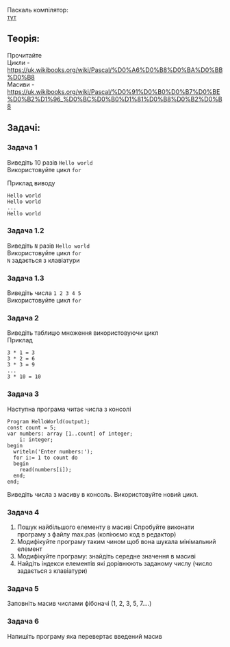 Паскаль компілятор:  
[тут](https://www.onlinegdb.com/online_pascal_compiler)

## Теорія: 
Прочитайте   
Цикли - https://uk.wikibooks.org/wiki/Pascal/%D0%A6%D0%B8%D0%BA%D0%BB%D0%B8  
Масиви - https://uk.wikibooks.org/wiki/Pascal/%D0%91%D0%B0%D0%B7%D0%BE%D0%B2%D1%96_%D0%BC%D0%B0%D1%81%D0%B8%D0%B2%D0%B8

## Задачі:

### Задача 1
Виведіть 10 разів `Hello world`  
Використовуйте цикл `for`  

Приклад виводу
   
    Hello world
    Hello world
    ...
    Hello world

### Задача 1.2
Виведіть `N` разів `Hello world`  
Використовуйте цикл `for`  
`N` задається з клавіатури  

### Задача 1.3
Виведіть числа `1 2 3 4 5`  
Використовуйте цикл `for`  

### Задача 2
Виведіть таблицю множення використовуючи цикл   
Приклад 

    3 * 1 = 3
    3 * 2 = 6
    3 * 3 = 9
    ...
    3 * 10 = 10

### Задача 3
Наступна програма читає числа з консолі   

    Program HelloWorld(output);
    const count = 5;
    var numbers: array [1..count] of integer;
        i: integer;
    begin
      writeln('Enter numbers:');
      for i:= 1 to count do 
      begin
        read(numbers[i]);
      end;
    end;

Виведіть числа з масиву в консоль. Використовуйте новий цикл.  

### Задача 4
1. Пошук найбільшого елементу в масиві
Спробуйте виконати програму з файлу max.pas (копіюємо код в редактор)
3. Модифікуйте програму таким чином щоб вона шукала мінімальний елемент
4. Модифікуйте програму: знайдіть середне значення в масиві
5. Найдіть індекси елементів які дорівнюють заданому числу (число задається з клавіатури)

### Задача 5
Заповніть масив числами фібоначі (1, 2, 3, 5, 7....)

### Задача 6
Напишіть програму яка перевертає введений масив

